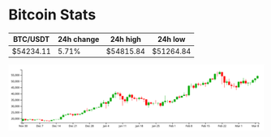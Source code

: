 # Bitcoin Stats

BTC/USDT|24h change|24h high|24h low|
|---|---|---|---|
|$54234.11|5.71%|$54815.84|$51264.84|

<img src="./chart.svg">
